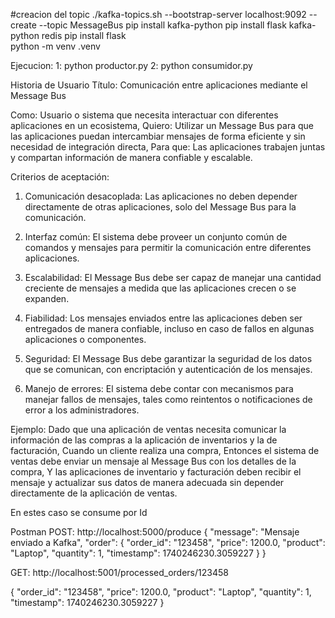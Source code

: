 #creacion del topic
./kafka-topics.sh --bootstrap-server localhost:9092 --create --topic MessageBus
pip install kafka-python
 pip install flask kafka-python redis
 pip install flask    
 python -m venv .venv

Ejecucion:
1:
python productor.py
2:
python consumidor.py

Historia de Usuario
Título: Comunicación entre aplicaciones mediante el Message Bus

Como: Usuario o sistema que necesita interactuar con diferentes aplicaciones en un ecosistema,
Quiero: Utilizar un Message Bus para que las aplicaciones puedan intercambiar mensajes de forma eficiente y sin necesidad de integración directa,
Para que: Las aplicaciones trabajen juntas y compartan información de manera confiable y escalable.

Criterios de aceptación:
1. Comunicación desacoplada: Las aplicaciones no deben depender directamente de otras aplicaciones, solo del Message Bus para la comunicación.

2. Interfaz común: El sistema debe proveer un conjunto común de comandos y mensajes para permitir la comunicación entre diferentes aplicaciones.

3. Escalabilidad: El Message Bus debe ser capaz de manejar una cantidad creciente de mensajes a medida que las aplicaciones crecen o se expanden.

4. Fiabilidad: Los mensajes enviados entre las aplicaciones deben ser entregados de manera confiable, incluso en caso de fallos en algunas aplicaciones o componentes.

5. Seguridad: El Message Bus debe garantizar la seguridad de los datos que se comunican, con encriptación y autenticación de los mensajes.

6. Manejo de errores: El sistema debe contar con mecanismos para manejar fallos de mensajes, tales como reintentos o notificaciones de error a los administradores.

Ejemplo:
Dado que una aplicación de ventas necesita comunicar la información de las compras a la aplicación de inventarios y la de facturación,
Cuando un cliente realiza una compra,
Entonces el sistema de ventas debe enviar un mensaje al Message Bus con los detalles de la compra,
Y las aplicaciones de inventario y facturación deben recibir el mensaje y actualizar sus datos de manera adecuada sin depender directamente de la aplicación de ventas.

En estes caso se consume por Id


Postman
POST: http://localhost:5000/produce
{
    "message": "Mensaje enviado a Kafka",
    "order": {
        "order_id": "123458",
        "price": 1200.0,
        "product": "Laptop",
        "quantity": 1,
        "timestamp": 1740246230.3059227
    }
}

GET: http://localhost:5001/processed_orders/123458

{
    "order_id": "123458",
    "price": 1200.0,
    "product": "Laptop",
    "quantity": 1,
    "timestamp": 1740246230.3059227
}



